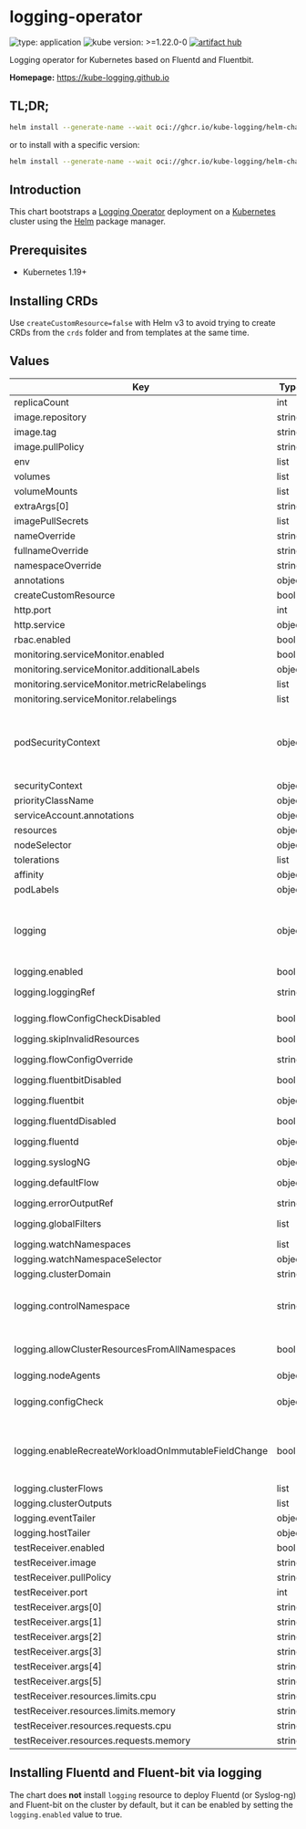# logging-operator

![type: application](https://img.shields.io/badge/type-application-informational?style=flat-square) ![kube version: >=1.22.0-0](https://img.shields.io/badge/kube%20version->=1.22.0--0-informational?style=flat-square) [![artifact hub](https://img.shields.io/badge/artifact%20hub-logging--operator-informational?style=flat-square)](https://artifacthub.io/packages/helm/kube-logging/logging-operator)

Logging operator for Kubernetes based on Fluentd and Fluentbit.

**Homepage:** <https://kube-logging.github.io>

## TL;DR;

```bash
helm install --generate-name --wait oci://ghcr.io/kube-logging/helm-charts/logging-operator
```

or to install with a specific version:

```bash
helm install --generate-name --wait oci://ghcr.io/kube-logging/helm-charts/logging-operator --version $VERSION
```

## Introduction

This chart bootstraps a [Logging Operator](https://github.com/kube-logging/logging-operator) deployment on a [Kubernetes](http://kubernetes.io) cluster using the [Helm](https://helm.sh) package manager.

## Prerequisites

- Kubernetes 1.19+

## Installing CRDs

Use `createCustomResource=false` with Helm v3 to avoid trying to create CRDs from the `crds` folder and from templates at the same time.

## Values

| Key | Type | Default | Description |
|-----|------|---------|-------------|
| replicaCount | int | `1` |  |
| image.repository | string | `"ghcr.io/kube-logging/logging-operator"` | Name of the image repository to pull the container image from. |
| image.tag | string | `""` | Image tag override for the default value (chart appVersion). |
| image.pullPolicy | string | `"IfNotPresent"` | [Image pull policy](https://kubernetes.io/docs/concepts/containers/images/#updating-images) for updating already existing images on a node. |
| env | list | `[]` |  |
| volumes | list | `[]` |  |
| volumeMounts | list | `[]` |  |
| extraArgs[0] | string | `"-enable-leader-election=true"` |  |
| imagePullSecrets | list | `[]` |  |
| nameOverride | string | `""` | A name in place of the chart name for `app:` labels. |
| fullnameOverride | string | `""` | A name to substitute for the full names of resources. |
| namespaceOverride | string | `""` | A namespace override for the app. |
| annotations | object | `{}` | Define annotations for logging-operator pods. |
| createCustomResource | bool | `false` | Deploy CRDs used by Logging Operator. |
| http.port | int | `8080` | HTTP listen port number. |
| http.service | object | `{"annotations":{},"clusterIP":"None","labels":{},"type":"ClusterIP"}` | Service definition for query http service. |
| rbac.enabled | bool | `true` | Create rbac service account and roles. |
| monitoring.serviceMonitor.enabled | bool | `false` | Create a Prometheus Operator ServiceMonitor object. |
| monitoring.serviceMonitor.additionalLabels | object | `{}` |  |
| monitoring.serviceMonitor.metricRelabelings | list | `[]` |  |
| monitoring.serviceMonitor.relabelings | list | `[]` |  |
| podSecurityContext | object | `{}` | Pod SecurityContext for Logging operator. [More info](https://kubernetes.io/docs/concepts/policy/security-context/) # SecurityContext holds pod-level security attributes and common container settings. # This defaults to non root user with uid 1000 and gid 2000.	*v1.PodSecurityContext	false # ref: https://kubernetes.io/docs/tasks/configure-pod-container/security-context/ |
| securityContext | object | `{}` | Container SecurityContext for Logging operator. [More info](https://kubernetes.io/docs/concepts/policy/security-context/) |
| priorityClassName | object | `{}` | Operator priorityClassName. |
| serviceAccount.annotations | object | `{}` | Define annotations for logging-operator ServiceAccount. |
| resources | object | `{}` | CPU/Memory resource requests/limits |
| nodeSelector | object | `{}` |  |
| tolerations | list | `[]` | Node Tolerations |
| affinity | object | `{}` | Node Affinity |
| podLabels | object | `{}` | Define which Nodes the Pods are scheduled on. |
| logging | object | `{"allowClusterResourcesFromAllNamespaces":false,"clusterDomain":"cluster.local.","clusterFlows":[],"clusterOutputs":[],"configCheck":{},"controlNamespace":"","defaultFlow":{},"enableRecreateWorkloadOnImmutableFieldChange":false,"enabled":false,"errorOutputRef":"","eventTailer":{},"flowConfigCheckDisabled":false,"flowConfigOverride":"","fluentbit":{},"fluentbitDisabled":false,"fluentd":{},"fluentdDisabled":false,"globalFilters":[],"hostTailer":{},"loggingRef":"","nodeAgents":{},"skipInvalidResources":false,"syslogNG":{},"watchNamespaceSelector":{},"watchNamespaces":[]}` | Logging resources configuration. |
| logging.enabled | bool | `false` | Logging resources are disabled by default |
| logging.loggingRef | string | `""` | Reference to the logging system. Each of the loggingRefs can manage a fluentbit daemonset and a fluentd statefulset. |
| logging.flowConfigCheckDisabled | bool | `false` | Disable configuration check before applying new fluentd configuration. |
| logging.skipInvalidResources | bool | `false` | Whether to skip invalid Flow and ClusterFlow resources |
| logging.flowConfigOverride | string | `""` | Override generated config. This is a raw configuration string for troubleshooting purposes. |
| logging.fluentbitDisabled | bool | `false` | Flag to disable fluentbit completely |
| logging.fluentbit | object | `{}` | Fluent-bit configurations https://kube-logging.github.io/docs/configuration/crds/v1beta1/fluentbit_types/ |
| logging.fluentdDisabled | bool | `false` | Flag to disable fluentd completely |
| logging.fluentd | object | `{}` | Fluentd configurations https://kube-logging.github.io/docs/configuration/crds/v1beta1/fluentd_types/ |
| logging.syslogNG | object | `{}` | Syslog-NG statefulset configuration |
| logging.defaultFlow | object | `{}` | Default flow for unmatched logs. This Flow configuration collects all logs that didn’t match any other Flow. |
| logging.errorOutputRef | string | `""` | GlobalOutput name to flush ERROR events to |
| logging.globalFilters | list | `[]` | Global filters to apply on logs before any match or filter mechanism. |
| logging.watchNamespaces | list | `[]` | Limit namespaces to watch Flow and Output custom resources. |
| logging.watchNamespaceSelector | object | `{}` | Limit namespaces to watch Flow and Output custom resources. |
| logging.clusterDomain | string | `"cluster.local."` | Cluster domain name to be used when templating URLs to services |
| logging.controlNamespace | string | `""` | Namespace for cluster wide configuration resources like ClusterFlow and ClusterOutput. This should be a protected namespace from regular users. Resources like fluentbit and fluentd will run in this namespace as well. |
| logging.allowClusterResourcesFromAllNamespaces | bool | `false` | Allow configuration of cluster resources from any namespace. Mutually exclusive with ControlNamespace restriction of Cluster resources |
| logging.nodeAgents | object | `{}` | NodeAgent Configuration |
| logging.configCheck | object | `{}` | configCheck provides possibility for timeout-based configuration checks https://kube-logging.dev/docs/whats-new/#timeout-based-configuration-checks |
| logging.enableRecreateWorkloadOnImmutableFieldChange | bool | `false` | EnableRecreateWorkloadOnImmutableFieldChange enables the operator to recreate the fluentbit daemonset and the fluentd statefulset (and possibly other resource in the future) in case there is a change in an immutable field that otherwise couldn’t be managed with a simple update. |
| logging.clusterFlows | list | `[]` | ClusterFlows to deploy |
| logging.clusterOutputs | list | `[]` | ClusterOutputs to deploy |
| logging.eventTailer | object | `{}` | EventTailer config |
| logging.hostTailer | object | `{}` | HostTailer config |
| testReceiver.enabled | bool | `false` |  |
| testReceiver.image | string | `"fluent/fluent-bit"` |  |
| testReceiver.pullPolicy | string | `"IfNotPresent"` |  |
| testReceiver.port | int | `8080` |  |
| testReceiver.args[0] | string | `"-i"` |  |
| testReceiver.args[1] | string | `"http"` |  |
| testReceiver.args[2] | string | `"-p"` |  |
| testReceiver.args[3] | string | `"port=8080"` |  |
| testReceiver.args[4] | string | `"-o"` |  |
| testReceiver.args[5] | string | `"stdout"` |  |
| testReceiver.resources.limits.cpu | string | `"100m"` |  |
| testReceiver.resources.limits.memory | string | `"50Mi"` |  |
| testReceiver.resources.requests.cpu | string | `"20m"` |  |
| testReceiver.resources.requests.memory | string | `"25Mi"` |  |

## Installing Fluentd and Fluent-bit via logging

The chart does **not** install `logging` resource to deploy Fluentd (or Syslog-ng) and Fluent-bit on the cluster by default, but
it can be enabled by setting the `logging.enabled` value to true.
